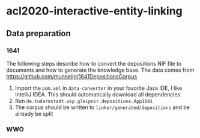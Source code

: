 # acl2020-interactive-entity-linking

## Data preparation

### 1641

The following steps describe how to convert the depositions NIF file to documents and how to generate the knowledge base. The data comes from https://github.com/munnellg/1641DepositionsCorpus

1. Import the `pom.xml` in `data-converter` in your favorite Java IDE, I like IntelliJ IDEA. This should automatically download all dependencies.
2. Run `de.tudarmstadt.ukp.gleipnir.depositions.App1641`
3. The corpus should be written to `linker/generated/depositions` and be already be split

### WWO